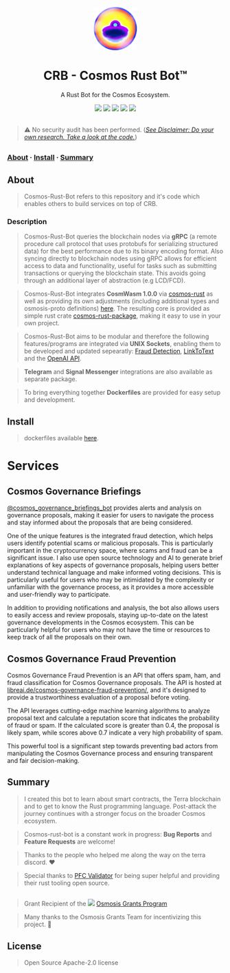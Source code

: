 <div align="center">

  <img src="https://github.com/Philipp-Sc/media/blob/main/cosmos-rust-bot/cosmos-rust-bot-icon.png" height="100">
  <h1>CRB - Cosmos Rust Bot™</h1> 
  <p> A Rust Bot for the Cosmos Ecosystem. </p> 
    <img src="https://img.shields.io/github/languages/top/Philipp-Sc/cosmos-rust-bot"> 
    <img src="https://img.shields.io/github/repo-size/Philipp-Sc/cosmos-rust-bot"> 
    <img src="https://img.shields.io/github/commit-activity/m/Philipp-Sc/cosmos-rust-bot"> 
    <img src="https://img.shields.io/github/license/Philipp-Sc/cosmos-rust-bot">
    <a href="https://twitter.com/cosmosrustbot"><img src="https://img.shields.io/twitter/follow/CosmosRustBot?style=social"></a>
  </div>
<br/> 



> :warning: No security audit has been performed. (*[See Disclaimer: Do your own research. Take a look at the code.](https://github.com/Philipp-Sc/cosmos-rust-bot/blob/0ecae398c80192822090598947ba7c0ee5cba562/DISCLAIMER.txt)*)

##

### [About](#about) · [Install](#install) · [Summary](#summary)

## About

> Cosmos-Rust-Bot refers to this repository and it's code which enables others to build services on top of CRB.


### Description

> Cosmos-Rust-Bot queries the blockchain nodes via **gRPC** (a remote procedure call protocol that uses protobufs for serializing structured data) for the best performance due to its binary encoding format. Also syncing directly to blockchain nodes using gRPC allows for efficient access to data and functionality, useful for tasks such as submitting transactions or querying the blockchain state. This avoids going through an additional layer of abstraction (e.g LCD/FCD). 

> Cosmos-Rust-Bot integrates **CosmWasm 1.0.0** via [cosmos-rust](https://github.com/cosmos/cosmos-rust) as well as providing its own adjustments (including additional types and osmosis-proto definitions) [here](https://github.com/Philipp-Sc/cosmos-rust-development). The resulting core is provided as simple rust crate [cosmos-rust-package](https://github.com/Philipp-Sc/cosmos-rust-package), making it easy to use in your own project.

> Cosmos-Rust-Bot aims to be modular and therefore the following features/programs are integrated via **UNIX Sockets**, enabling them to be developed and updated sepearatly: [Fraud Detection](https://github.com/Philipp-Sc/rust-bert-fraud-detection), [LinkToText](https://github.com/Philipp-Sc/rust-link-to-text) and the [OpenAI API](https://github.com/Philipp-Sc/rust-openai-gpt-tools).

> **Telegram** and **Signal Messenger** integrations are also available as separate package.

> To bring everything together **Dockerfiles** are provided for easy setup and development.

## Install

> dockerfiles available [here](https://github.com/Philipp-Sc/cosmos-rust-bot).

# Services
## Cosmos Governance Briefings 

[@cosmos_governance_briefings_bot](https://t.me/cosmos_governance_briefings_bot) provides alerts and analysis on governance proposals, making it easier for users to navigate the process and stay informed about the proposals that are being considered.

One of the unique features is the integrated fraud detection, which helps users identify potential scams or malicious proposals. This is particularly important in the cryptocurrency space, where scams and fraud can be a significant issue. I also use open source technology and AI to generate brief explanations of key aspects of governance proposals, helping users better understand technical language and make informed voting decisions. This is particularly useful for users who may be intimidated by the complexity or unfamiliar with the governance process, as it provides a more accessible and user-friendly way to participate.

In addition to providing notifications and analysis, the bot also allows users to easily access and review proposals, staying up-to-date on the latest governance developments in the Cosmos ecosystem. This can be particularly helpful for users who may not have the time or resources to keep track of all the proposals on their own. 

## Cosmos Governance Fraud Prevention
 
Cosmos Governance Fraud Prevention is an API that offers spam, ham, and fraud classification for Cosmos Governance proposals. The API is hosted at [libreai.de/cosmos-governance-fraud-prevention/](libreai.de/cosmos-governance-fraud-prevention/), and it's designed to provide a trustworthiness evaluation of a proposal before voting.

The API leverages cutting-edge machine learning algorithms to analyze proposal text and calculate a reputation score that indicates the probability of fraud or spam. If the calculated score is greater than 0.4, the proposal is likely spam, while scores above 0.7 indicate a very high probability of spam.

This powerful tool is a significant step towards preventing bad actors from manipulating the Cosmos Governance process and ensuring transparent and fair decision-making.

## Summary

> I created this bot to learn about smart contracts, the Terra blockchain and to get to know the Rust programming
  language. Post-attack the journey continues with a stronger focus on the broader Cosmos ecosystem.
  
> Cosmos-rust-bot is a constant work in progress: **Bug Reports** and **Feature Requests** are welcome!

> Thanks to the people who helped me along the way on the terra discord. :heart:

> Special thanks to [PFC Validator](https://pfc-validator.github.io/) for being super helpful and providing their rust
  tooling open source.

##

> Grant Recipient of
  the <img src="https://uploads-ssl.webflow.com/62aba8dc00fdd48273d4c874/62b327d14f4b5887c5a0c359_osmosis-logomark-white.svg" height="12"> [Osmosis Grants Program](https://grants.osmosis.zone/)
  
> Many thanks to the Osmosis Grants Team for incentivizing this project. :pray:

## License

> Open Source
> Apache-2.0 license
